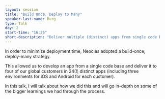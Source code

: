 ```yaml
---
layout: session
title: "Build Once, Deploy to Many"
speaker-last-name: Burg
type: Talk
day: 2
start-time: "16:25"
short-description: "Deliver multiple (distinct) apps from single code base with NativeScript."
---
```


In order to minimize deployment time, Neocles adopted a build-once, deploy-many strategy.

This allowed us to develop an app from a single code base and deliver it to four of our global customers in 24(!) distinct apps (including three environments for iOS and Android for each customer).

In this talk, I will talk about how we did this and will go in-depth on some of the bigger learnings we had through the process.